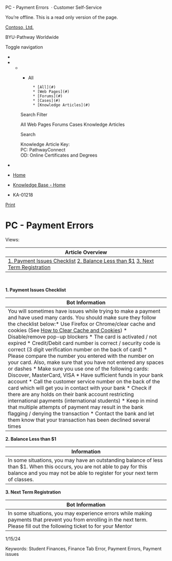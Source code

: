 





 
 PC \- Payment Errors
  · Customer Self\-Service













You’re offline. This is a read only version of the page.






[Contoso, Ltd.](~/ "Contoso, Ltd.")


BYU\-Pathway Worldwide




Toggle navigation







* 
* + - All
		
		
			* [All](#)
			* [Web Pages](#)
			* [Forums](#)
			* [Cases](#)
			* [Knowledge Articles](#)
	
	Search Filter
	
	All
	Web Pages
	Forums
	Cases
	Knowledge Articles
	
	
	 Search
	 
	
	
	
	
	
	
	
	
	Knowledge Article Key:  
	PC: PathwayConnect  
	OD: Online Certificates and Degrees
* 















* [Home](/)
* [Knowledge Base \- Home](/knowledgebase/)
* KA\-01218






 [Print](javascript:window.print())



PC \- Payment Errors
====================














Views: 





| **Article Overview** |
| --- |
| [1\. Payment Issues Checklist](#Anchor3) [2\. Balance Less than $1](#Anchor4) [3\. Next Term Registration](#Anchor5) |


 




**1\. Payment Issues Checklist**


| **Bot Information** |
| --- |
| You will sometimes have issues while trying to make a payment and have used many cards. You should make sure they follow the checklist below:* Use Firefox or Chrome/clear cache and cookies (See [How to Clear Cache and Cookies](https://drive.google.com/file/d/1P7J8i_VkgwCDS_GcZy46rd5nPRK0xHkB/view?usp=sharing)) * Disable/remove pop\-up blockers * The card is activated / not expired * Credit/Debit card number is correct / security code is correct (3 digit verification number on the back of card) * Please compare the number you entered with the number on your card. Also, make sure that you have not entered any spaces or dashes * Make sure you use one of the following cards: Discover, MasterCard, VISA * Have sufficient funds in your bank account * Call the customer service number on the back of the card which will get you in contact with your bank * Check if there are any holds on their bank account restricting international payments (international students) * Keep in mind that multiple attempts of payment may result in the bank flagging / denying the transaction * Contact the bank and let them know that your transaction has been declined several times |


**2\. Balance Less than $1**


| **Information** |
| --- |
| In some situations, you may have an outstanding balance of less than $1\. When this occurs, you are not able to pay for this balance and you may not be able to register for your next term of classes. |






**3\. Next Term Registration**


| **Bot Information** |
| --- |
| In some situations, you may experience errors while making payments that prevent you from enrolling in the next term. Please fill out the following ticket to for your Mentor |


1/15/24





Keywords: Student Finances, Finance Tab Error, Payment Errors, Payment issues
































